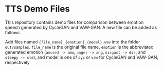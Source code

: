 # TTS Demo Files


This repository contains demo files for comparison between emotion speech generated by CycleGAN and VAW-GAN. A new file can be added as follows:

Add files named `{file_name}_{emotion}_{model}.wav` into the folder `out/samples`. `file_name` is the original file name, `emotion` is the abbreviated generated emotion (`amused -> amu`, `anger -> ang`, `disgust -> dis`, and `sleepy -> sle`), and model is one of `cyc` or `vaw` for CycleGAN and VAW-GAN, respectively.
